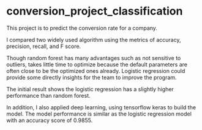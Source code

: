 # conversion_project_classification

This project is to predict the conversion rate for a company. 

I compared two widely used algorithm using the metrics of accuracy, precision, recall, and F score.

Though random forest has many advantages such as not sensitive to outliers, takes little time to optimize because the default parameters are often close to be the optimized ones already. Logistic regression could provide some directly insights for the team to improve the program. 

The initial result shows the logistic regression has a slightly higher performance than random forest. 

In addition, I also applied deep learning, using tensorflow keras to build the model. The model performance is similar as the logistic regression model with an accuracy score of 0.9855. 



